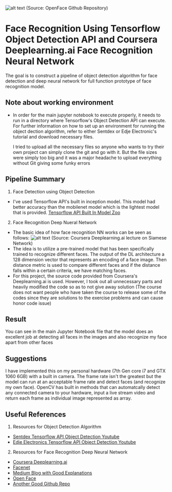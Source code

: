 ![alt text](https://raw.githubusercontent.com/cmusatyalab/openface/master/images/summary.jpg)
(Source: OpenFace Github Repository)

# Face Recognition Using Tensorflow Object Detection API and Coursera Deeplearning.ai Face Recognition Neural Network

The goal is to construct a pipeline of object detection algorithm for face detection and deep neural network for full
function prototype of face recognition model.


## Note about working environment

* In order for the main jupyter notebook to execute properly, it needs to run in a directory where Tensorflow's Object Detection API can execute.
  For further information on how to set up an environment for running the object dection algorithm, refer to either Sentdex or 
  Edje Electronic's tutorial and download necessary files. 
  
  I tried to upload all the necessary files so anyone who wants to try their own project can simply clone the git and go with it. But
  the file sizes were simply too big and it was a major headache to upload everything without Git giving some funky errors

## Pipeline Summary

1) Face Detection using Object Detection
 * I've used Tensorflow API's built in inception model. This model had better accuracy than the mobilenet model which is the lightest
   model that is provided.
   [Tensorflow API Built In Model Zoo](https://github.com/tensorflow/models/blob/master/research/object_detection/g3doc/detection_model_zoo.md)
   
2) Face Recognition Deep Nueral Network
 * The basic idea of how face recognition NN works can be seen as follows:
 ![alt text](https://i.ytimg.com/vi/6jfw8MuKwpI/maxresdefault.jpg)
 (Source: Coursera Deeplearning.ai lecture on Siamese Network)
 * The idea is to utilize a pre-trained model that has been specifically trained to recognize different faces. The output of
 the DL architecture a 128 dimension vector that represents an encoding of a face image. Then distance metric is used to compare
 different faces and if the distance falls within a certain criteria, we have matching faces.
 * For this project, the source code provided from Coursera's Deeplearning.ai is used. However, I took out all unnecessary parts 
 and heavily modified the code so as to not give away solution (The course does not want people who have taken the course to 
 release some of the codes since they are solutions to the exercise problems and can cause honor code issue)


## Result

You can see in the main Jupyter Notebook file that the model does an excellent job at detecting all faces in the images
and also recognize my face apart from other faces
 
## Suggestions

I have implemented this on my personal hardware (7th Gen core i7 and GTX 1060 6GB) with a built in camera. The frame rate isn't
the greatest but the model can run at an acceptable frame rate and detect faces (and recognize my own face). OpenCV has built in
methods that can automatcally detect any connected camera to your hardware, input a live stream video and return each frame
as individual image represented as array. 

## Useful References

1) Resources for Object Detection Algorithm
* [Sentdex Tensorflow API Object Detection Youtube](https://www.youtube.com/watch?v=COlbP62-B-U&t=1s)
* [Edje Electronics Tensorflow API Object Detection Youtube](https://www.youtube.com/watch?v=Rgpfk6eYxJA) 

2) Resources for Face Recognition Deep Neural Network
* [Coursera Deeplearning.ai](https://www.coursera.org/specializations/deep-learning)
* [Facenet](https://github.com/davidsandberg/facenet)
* [Medium Blog with Good Explanations](https://medium.com/@vinayakvarrier/building-a-real-time-face-recognition-system-using-pre-trained-facenet-model-f1a277a06947)
* [Open Face](https://cmusatyalab.github.io/openface/)
* [Another Good Github Repo](https://github.com/ageitgey/face_recognition#face-recognition)
